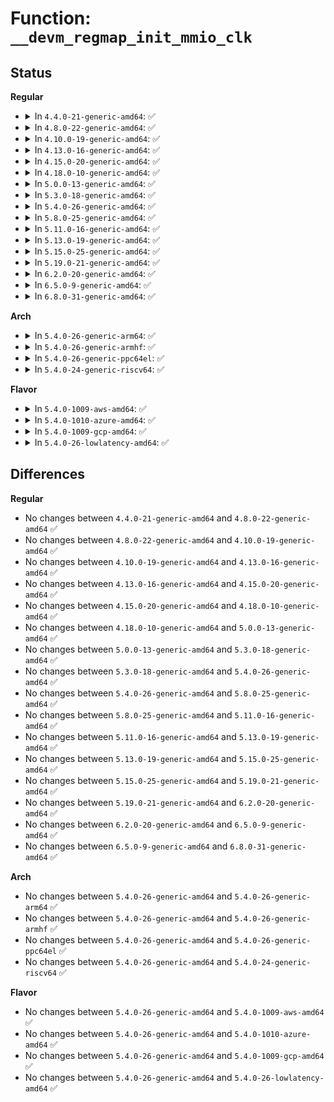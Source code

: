# Function: <code>__devm_regmap_init_mmio_clk</code>

## Status
<b>Regular</b>
<ul>
<li>
<details>
<summary>In <code>4.4.0-21-generic-amd64</code>: ✅</summary>

```c
struct regmap * __devm_regmap_init_mmio_clk(struct device * dev, const char * clk_id, void * regs, const struct regmap_config * config, struct lock_class_key * lock_key, const char * lock_name)
```

```json
{
  "name": "__devm_regmap_init_mmio_clk",
  "collision_type": "Unique Global",
  "inline_type": "No",
  "funcs": [
    {
      "addr": 18446744071584526624,
      "name": "__devm_regmap_init_mmio_clk",
      "external": true,
      "loc": "drivers/base/regmap/regmap-mmio.c:316",
      "file": "drivers/base/regmap/regmap-mmio.c",
      "inline": "seen, unknown",
      "caller_inline": [],
      "caller_func": [
        "drivers/mfd/syscon.c:syscon_probe"
      ]
    }
  ],
  "symbols": [
    {
      "addr": 18446744071584526624,
      "name": "__devm_regmap_init_mmio_clk",
      "section": ".text",
      "bind": "STB_GLOBAL",
      "size": 77
    }
  ]
}
```
</details>
</li>
<li>
<details>
<summary>In <code>4.8.0-22-generic-amd64</code>: ✅</summary>

```c
struct regmap * __devm_regmap_init_mmio_clk(struct device * dev, const char * clk_id, void * regs, const struct regmap_config * config, struct lock_class_key * lock_key, const char * lock_name)
```

```json
{
  "name": "__devm_regmap_init_mmio_clk",
  "collision_type": "Unique Global",
  "inline_type": "No",
  "funcs": [
    {
      "addr": 18446744071584874480,
      "name": "__devm_regmap_init_mmio_clk",
      "external": true,
      "loc": "drivers/base/regmap/regmap-mmio.c:348",
      "file": "drivers/base/regmap/regmap-mmio.c",
      "inline": "seen, unknown",
      "caller_inline": [],
      "caller_func": [
        "drivers/mfd/syscon.c:syscon_probe"
      ]
    }
  ],
  "symbols": [
    {
      "addr": 18446744071584874480,
      "name": "__devm_regmap_init_mmio_clk",
      "section": ".text",
      "bind": "STB_GLOBAL",
      "size": 77
    }
  ]
}
```
</details>
</li>
<li>
<details>
<summary>In <code>4.10.0-19-generic-amd64</code>: ✅</summary>

```c
struct regmap * __devm_regmap_init_mmio_clk(struct device * dev, const char * clk_id, void * regs, const struct regmap_config * config, struct lock_class_key * lock_key, const char * lock_name)
```

```json
{
  "name": "__devm_regmap_init_mmio_clk",
  "collision_type": "Unique Global",
  "inline_type": "No",
  "funcs": [
    {
      "addr": 18446744071585068080,
      "name": "__devm_regmap_init_mmio_clk",
      "external": true,
      "loc": "drivers/base/regmap/regmap-mmio.c:348",
      "file": "drivers/base/regmap/regmap-mmio.c",
      "inline": "seen, unknown",
      "caller_inline": [],
      "caller_func": [
        "drivers/mfd/syscon.c:syscon_probe"
      ]
    }
  ],
  "symbols": [
    {
      "addr": 18446744071585068080,
      "name": "__devm_regmap_init_mmio_clk",
      "section": ".text",
      "bind": "STB_GLOBAL",
      "size": 77
    }
  ]
}
```
</details>
</li>
<li>
<details>
<summary>In <code>4.13.0-16-generic-amd64</code>: ✅</summary>

```c
struct regmap * __devm_regmap_init_mmio_clk(struct device * dev, const char * clk_id, void * regs, const struct regmap_config * config, struct lock_class_key * lock_key, const char * lock_name)
```

```json
{
  "name": "__devm_regmap_init_mmio_clk",
  "collision_type": "Unique Global",
  "inline_type": "No",
  "funcs": [
    {
      "addr": 18446744071585150608,
      "name": "__devm_regmap_init_mmio_clk",
      "external": true,
      "loc": "drivers/base/regmap/regmap-mmio.c:348",
      "file": "drivers/base/regmap/regmap-mmio.c",
      "inline": "seen, unknown",
      "caller_inline": [],
      "caller_func": [
        "drivers/mfd/syscon.c:syscon_probe"
      ]
    }
  ],
  "symbols": [
    {
      "addr": 18446744071585150608,
      "name": "__devm_regmap_init_mmio_clk",
      "section": ".text",
      "bind": "STB_GLOBAL",
      "size": 77
    }
  ]
}
```
</details>
</li>
<li>
<details>
<summary>In <code>4.15.0-20-generic-amd64</code>: ✅</summary>

```c
struct regmap * __devm_regmap_init_mmio_clk(struct device * dev, const char * clk_id, void * regs, const struct regmap_config * config, struct lock_class_key * lock_key, const char * lock_name)
```

```json
{
  "name": "__devm_regmap_init_mmio_clk",
  "collision_type": "Unique Global",
  "inline_type": "No",
  "funcs": [
    {
      "addr": 18446744071585577568,
      "name": "__devm_regmap_init_mmio_clk",
      "external": true,
      "loc": "drivers/base/regmap/regmap-mmio.c:348",
      "file": "drivers/base/regmap/regmap-mmio.c",
      "inline": "seen, unknown",
      "caller_inline": [],
      "caller_func": [
        "drivers/mfd/syscon.c:syscon_probe"
      ]
    }
  ],
  "symbols": [
    {
      "addr": 18446744071585577568,
      "name": "__devm_regmap_init_mmio_clk",
      "section": ".text",
      "bind": "STB_GLOBAL",
      "size": 77
    }
  ]
}
```
</details>
</li>
<li>
<details>
<summary>In <code>4.18.0-10-generic-amd64</code>: ✅</summary>

```c
struct regmap * __devm_regmap_init_mmio_clk(struct device * dev, const char * clk_id, void * regs, const struct regmap_config * config, struct lock_class_key * lock_key, const char * lock_name)
```

```json
{
  "name": "__devm_regmap_init_mmio_clk",
  "collision_type": "Unique Global",
  "inline_type": "No",
  "funcs": [
    {
      "addr": 18446744071585821904,
      "name": "__devm_regmap_init_mmio_clk",
      "external": true,
      "loc": "drivers/base/regmap/regmap-mmio.c:351",
      "file": "drivers/base/regmap/regmap-mmio.c",
      "inline": "seen, unknown",
      "caller_inline": [],
      "caller_func": [
        "drivers/mfd/syscon.c:syscon_probe"
      ]
    }
  ],
  "symbols": [
    {
      "addr": 18446744071585821904,
      "name": "__devm_regmap_init_mmio_clk",
      "section": ".text",
      "bind": "STB_GLOBAL",
      "size": 77
    }
  ]
}
```
</details>
</li>
<li>
<details>
<summary>In <code>5.0.0-13-generic-amd64</code>: ✅</summary>

```c
struct regmap * __devm_regmap_init_mmio_clk(struct device * dev, const char * clk_id, void * regs, const struct regmap_config * config, struct lock_class_key * lock_key, const char * lock_name)
```

```json
{
  "name": "__devm_regmap_init_mmio_clk",
  "collision_type": "Unique Global",
  "inline_type": "No",
  "funcs": [
    {
      "addr": 18446744071585955840,
      "name": "__devm_regmap_init_mmio_clk",
      "external": true,
      "loc": "drivers/base/regmap/regmap-mmio.c:351",
      "file": "drivers/base/regmap/regmap-mmio.c",
      "inline": "seen, unknown",
      "caller_inline": [],
      "caller_func": [
        "drivers/mfd/syscon.c:syscon_probe"
      ]
    }
  ],
  "symbols": [
    {
      "addr": 18446744071585955840,
      "name": "__devm_regmap_init_mmio_clk",
      "section": ".text",
      "bind": "STB_GLOBAL",
      "size": 77
    }
  ]
}
```
</details>
</li>
<li>
<details>
<summary>In <code>5.3.0-18-generic-amd64</code>: ✅</summary>

```c
struct regmap * __devm_regmap_init_mmio_clk(struct device * dev, const char * clk_id, void * regs, const struct regmap_config * config, struct lock_class_key * lock_key, const char * lock_name)
```

```json
{
  "name": "__devm_regmap_init_mmio_clk",
  "collision_type": "Unique Global",
  "inline_type": "No",
  "funcs": [
    {
      "addr": 18446744071586198160,
      "name": "__devm_regmap_init_mmio_clk",
      "external": true,
      "loc": "drivers/base/regmap/regmap-mmio.c:339",
      "file": "drivers/base/regmap/regmap-mmio.c",
      "inline": "seen, unknown",
      "caller_inline": [],
      "caller_func": [
        "drivers/mfd/syscon.c:syscon_probe"
      ]
    }
  ],
  "symbols": [
    {
      "addr": 18446744071586198160,
      "name": "__devm_regmap_init_mmio_clk",
      "section": ".text",
      "bind": "STB_GLOBAL",
      "size": 77
    }
  ]
}
```
</details>
</li>
<li>
<details>
<summary>In <code>5.4.0-26-generic-amd64</code>: ✅</summary>

```c
struct regmap * __devm_regmap_init_mmio_clk(struct device * dev, const char * clk_id, void * regs, const struct regmap_config * config, struct lock_class_key * lock_key, const char * lock_name)
```

```json
{
  "name": "__devm_regmap_init_mmio_clk",
  "collision_type": "Unique Global",
  "inline_type": "No",
  "funcs": [
    {
      "addr": 18446744071586346464,
      "name": "__devm_regmap_init_mmio_clk",
      "external": true,
      "loc": "drivers/base/regmap/regmap-mmio.c:339",
      "file": "drivers/base/regmap/regmap-mmio.c",
      "inline": "seen, unknown",
      "caller_inline": [],
      "caller_func": [
        "drivers/mfd/syscon.c:syscon_probe"
      ]
    }
  ],
  "symbols": [
    {
      "addr": 18446744071586346464,
      "name": "__devm_regmap_init_mmio_clk",
      "section": ".text",
      "bind": "STB_GLOBAL",
      "size": 77
    }
  ]
}
```
</details>
</li>
<li>
<details>
<summary>In <code>5.8.0-25-generic-amd64</code>: ✅</summary>

```c
struct regmap * __devm_regmap_init_mmio_clk(struct device * dev, const char * clk_id, void * regs, const struct regmap_config * config, struct lock_class_key * lock_key, const char * lock_name)
```

```json
{
  "name": "__devm_regmap_init_mmio_clk",
  "collision_type": "Unique Global",
  "inline_type": "No",
  "funcs": [
    {
      "addr": 18446744071587118064,
      "name": "__devm_regmap_init_mmio_clk",
      "external": true,
      "loc": "drivers/base/regmap/regmap-mmio.c:339",
      "file": "drivers/base/regmap/regmap-mmio.c",
      "inline": "seen, unknown",
      "caller_inline": [],
      "caller_func": [
        "drivers/mfd/syscon.c:syscon_probe"
      ]
    }
  ],
  "symbols": [
    {
      "addr": 18446744071587118064,
      "name": "__devm_regmap_init_mmio_clk",
      "section": ".text",
      "bind": "STB_GLOBAL",
      "size": 146
    }
  ]
}
```
</details>
</li>
<li>
<details>
<summary>In <code>5.11.0-16-generic-amd64</code>: ✅</summary>

```c
struct regmap * __devm_regmap_init_mmio_clk(struct device * dev, const char * clk_id, void * regs, const struct regmap_config * config, struct lock_class_key * lock_key, const char * lock_name)
```

```json
{
  "name": "__devm_regmap_init_mmio_clk",
  "collision_type": "Unique Global",
  "inline_type": "No",
  "funcs": [
    {
      "addr": 18446744071587203552,
      "name": "__devm_regmap_init_mmio_clk",
      "external": true,
      "loc": "drivers/base/regmap/regmap-mmio.c:413",
      "file": "drivers/base/regmap/regmap-mmio.c",
      "inline": "seen, unknown",
      "caller_inline": [],
      "caller_func": [
        "drivers/mfd/syscon.c:syscon_probe"
      ]
    }
  ],
  "symbols": [
    {
      "addr": 18446744071587203552,
      "name": "__devm_regmap_init_mmio_clk",
      "section": ".text",
      "bind": "STB_GLOBAL",
      "size": 146
    }
  ]
}
```
</details>
</li>
<li>
<details>
<summary>In <code>5.13.0-19-generic-amd64</code>: ✅</summary>

```c
struct regmap * __devm_regmap_init_mmio_clk(struct device * dev, const char * clk_id, void * regs, const struct regmap_config * config, struct lock_class_key * lock_key, const char * lock_name)
```

```json
{
  "name": "__devm_regmap_init_mmio_clk",
  "collision_type": "Unique Global",
  "inline_type": "No",
  "funcs": [
    {
      "addr": 18446744071587090816,
      "name": "__devm_regmap_init_mmio_clk",
      "external": true,
      "loc": "drivers/base/regmap/regmap-mmio.c:413",
      "file": "drivers/base/regmap/regmap-mmio.c",
      "inline": "seen, unknown",
      "caller_inline": [],
      "caller_func": [
        "drivers/mfd/syscon.c:syscon_probe"
      ]
    }
  ],
  "symbols": [
    {
      "addr": 18446744071587090816,
      "name": "__devm_regmap_init_mmio_clk",
      "section": ".text",
      "bind": "STB_GLOBAL",
      "size": 146
    }
  ]
}
```
</details>
</li>
<li>
<details>
<summary>In <code>5.15.0-25-generic-amd64</code>: ✅</summary>

```c
struct regmap * __devm_regmap_init_mmio_clk(struct device * dev, const char * clk_id, void * regs, const struct regmap_config * config, struct lock_class_key * lock_key, const char * lock_name)
```

```json
{
  "name": "__devm_regmap_init_mmio_clk",
  "collision_type": "Unique Global",
  "inline_type": "No",
  "funcs": [
    {
      "addr": 18446744071587662800,
      "name": "__devm_regmap_init_mmio_clk",
      "external": true,
      "loc": "drivers/base/regmap/regmap-mmio.c:413",
      "file": "drivers/base/regmap/regmap-mmio.c",
      "inline": "seen, unknown",
      "caller_inline": [],
      "caller_func": [
        "drivers/mfd/syscon.c:syscon_probe"
      ]
    }
  ],
  "symbols": [
    {
      "addr": 18446744071587662800,
      "name": "__devm_regmap_init_mmio_clk",
      "section": ".text",
      "bind": "STB_GLOBAL",
      "size": 146
    }
  ]
}
```
</details>
</li>
<li>
<details>
<summary>In <code>5.19.0-21-generic-amd64</code>: ✅</summary>

```c
struct regmap * __devm_regmap_init_mmio_clk(struct device * dev, const char * clk_id, void * regs, const struct regmap_config * config, struct lock_class_key * lock_key, const char * lock_name)
```

```json
{
  "name": "__devm_regmap_init_mmio_clk",
  "collision_type": "Unique Global",
  "inline_type": "No",
  "funcs": [
    {
      "addr": 18446744071589009056,
      "name": "__devm_regmap_init_mmio_clk",
      "external": true,
      "loc": "drivers/base/regmap/regmap-mmio.c:413",
      "file": "drivers/base/regmap/regmap-mmio.c",
      "inline": "seen, unknown",
      "caller_inline": [],
      "caller_func": [
        "drivers/mfd/syscon.c:syscon_probe"
      ]
    }
  ],
  "symbols": [
    {
      "addr": 18446744071589009056,
      "name": "__devm_regmap_init_mmio_clk",
      "section": ".text",
      "bind": "STB_GLOBAL",
      "size": 217
    }
  ]
}
```
</details>
</li>
<li>
<details>
<summary>In <code>6.2.0-20-generic-amd64</code>: ✅</summary>

```c
struct regmap * __devm_regmap_init_mmio_clk(struct device * dev, const char * clk_id, void * regs, const struct regmap_config * config, struct lock_class_key * lock_key, const char * lock_name)
```

```json
{
  "name": "__devm_regmap_init_mmio_clk",
  "collision_type": "Unique Global",
  "inline_type": "No",
  "funcs": [
    {
      "addr": 18446744071590534576,
      "name": "__devm_regmap_init_mmio_clk",
      "external": true,
      "loc": "drivers/base/regmap/regmap-mmio.c:596",
      "file": "drivers/base/regmap/regmap-mmio.c",
      "inline": "seen, unknown",
      "caller_inline": [],
      "caller_func": [
        "drivers/mfd/syscon.c:syscon_probe"
      ]
    }
  ],
  "symbols": [
    {
      "addr": 18446744071590534576,
      "name": "__devm_regmap_init_mmio_clk",
      "section": ".text",
      "bind": "STB_GLOBAL",
      "size": 95
    }
  ]
}
```
</details>
</li>
<li>
<details>
<summary>In <code>6.5.0-9-generic-amd64</code>: ✅</summary>

```c
struct regmap * __devm_regmap_init_mmio_clk(struct device * dev, const char * clk_id, void * regs, const struct regmap_config * config, struct lock_class_key * lock_key, const char * lock_name)
```

```json
{
  "name": "__devm_regmap_init_mmio_clk",
  "collision_type": "Unique Global",
  "inline_type": "No",
  "funcs": [
    {
      "addr": 18446744071590862480,
      "name": "__devm_regmap_init_mmio_clk",
      "external": true,
      "loc": "drivers/base/regmap/regmap-mmio.c:596",
      "file": "drivers/base/regmap/regmap-mmio.c",
      "inline": "seen, unknown",
      "caller_inline": [],
      "caller_func": [
        "drivers/mfd/syscon.c:syscon_probe"
      ]
    }
  ],
  "symbols": [
    {
      "addr": 18446744071590862480,
      "name": "__devm_regmap_init_mmio_clk",
      "section": ".text",
      "bind": "STB_GLOBAL",
      "size": 95
    }
  ]
}
```
</details>
</li>
<li>
<details>
<summary>In <code>6.8.0-31-generic-amd64</code>: ✅</summary>

```c
struct regmap * __devm_regmap_init_mmio_clk(struct device * dev, const char * clk_id, void * regs, const struct regmap_config * config, struct lock_class_key * lock_key, const char * lock_name)
```

```json
{
  "name": "__devm_regmap_init_mmio_clk",
  "collision_type": "Unique Global",
  "inline_type": "No",
  "funcs": [
    {
      "addr": 18446744071591205984,
      "name": "__devm_regmap_init_mmio_clk",
      "external": true,
      "loc": "drivers/base/regmap/regmap-mmio.c:572",
      "file": "drivers/base/regmap/regmap-mmio.c",
      "inline": "seen, unknown",
      "caller_inline": [],
      "caller_func": [
        "drivers/mfd/syscon.c:syscon_probe"
      ]
    }
  ],
  "symbols": [
    {
      "addr": 18446744071591205984,
      "name": "__devm_regmap_init_mmio_clk",
      "section": ".text",
      "bind": "STB_GLOBAL",
      "size": 95
    }
  ]
}
```
</details>
</li>
</ul>
<b>Arch</b>
<ul>
<li>
<details>
<summary>In <code>5.4.0-26-generic-arm64</code>: ✅</summary>

```c
struct regmap * __devm_regmap_init_mmio_clk(struct device * dev, const char * clk_id, void * regs, const struct regmap_config * config, struct lock_class_key * lock_key, const char * lock_name)
```

```json
{
  "name": "__devm_regmap_init_mmio_clk",
  "collision_type": "Unique Global",
  "inline_type": "No",
  "funcs": [
    {
      "addr": 18446603336499186384,
      "name": "__devm_regmap_init_mmio_clk",
      "external": true,
      "loc": "drivers/base/regmap/regmap-mmio.c:339",
      "file": "drivers/base/regmap/regmap-mmio.c",
      "inline": "seen, unknown",
      "caller_inline": [],
      "caller_func": [
        "drivers/pinctrl/pinctrl-rockchip.c:rockchip_pinctrl_probe",
        "drivers/pinctrl/pinctrl-rockchip.c:rockchip_pinctrl_probe",
        "drivers/pinctrl/pinctrl-ocelot.c:ocelot_pinctrl_probe",
        "drivers/pinctrl/berlin/berlin-bg4ct.c:berlin4ct_pinctrl_probe",
        "drivers/pinctrl/berlin/pinctrl-as370.c:as370_pinctrl_probe",
        "drivers/gpio/gpio-mvebu.c:mvebu_gpio_probe",
        "drivers/gpio/gpio-mvebu.c:mvebu_gpio_probe",
        "drivers/clk/actions/owl-common.c:owl_clk_regmap_init",
        "drivers/soc/imx/gpcv2.c:imx_gpcv2_probe",
        "drivers/soc/amlogic/meson-clk-measure.c:meson_msr_probe",
        "drivers/soc/sunxi/sunxi_sram.c:sunxi_sram_probe",
        "drivers/mfd/syscon.c:syscon_probe",
        "drivers/mfd/altera-sysmgr.c:sysmgr_probe",
        "drivers/thermal/armada_thermal.c:armada_thermal_probe"
      ]
    }
  ],
  "symbols": [
    {
      "addr": 18446603336499186384,
      "name": "__devm_regmap_init_mmio_clk",
      "section": ".text",
      "bind": "STB_GLOBAL",
      "size": 132
    }
  ]
}
```
</details>
</li>
<li>
<details>
<summary>In <code>5.4.0-26-generic-armhf</code>: ✅</summary>

```c
struct regmap * __devm_regmap_init_mmio_clk(struct device * dev, const char * clk_id, void * regs, const struct regmap_config * config, struct lock_class_key * lock_key, const char * lock_name)
```

```json
{
  "name": "__devm_regmap_init_mmio_clk",
  "collision_type": "Unique Global",
  "inline_type": "No",
  "funcs": [
    {
      "addr": 3231719556,
      "name": "__devm_regmap_init_mmio_clk",
      "external": true,
      "loc": "drivers/base/regmap/regmap-mmio.c:339",
      "file": "drivers/base/regmap/regmap-mmio.c",
      "inline": "seen, unknown",
      "caller_inline": [],
      "caller_func": [
        "drivers/pinctrl/meson/pinctrl-meson.c:meson_map_resource",
        "drivers/pinctrl/pinctrl-rockchip.c:rockchip_pinctrl_probe",
        "drivers/pinctrl/pinctrl-rockchip.c:rockchip_pinctrl_probe",
        "drivers/pinctrl/pinctrl-rockchip.c:rockchip_pinctrl_get_soc_data",
        "drivers/pinctrl/pinctrl-ocelot.c:ocelot_pinctrl_probe",
        "drivers/pinctrl/berlin/berlin-bg4ct.c:berlin4ct_pinctrl_probe",
        "drivers/pinctrl/berlin/pinctrl-as370.c:as370_pinctrl_probe",
        "drivers/pinctrl/mvebu/pinctrl-dove.c:dove_pinctrl_probe",
        "drivers/pinctrl/ti/pinctrl-ti-iodelay.c:ti_iodelay_probe",
        "drivers/gpio/gpio-mvebu.c:mvebu_gpio_probe",
        "drivers/gpio/gpio-mvebu.c:mvebu_gpio_probe",
        "drivers/clk/actions/owl-common.c:owl_clk_regmap_init",
        "drivers/soc/imx/gpc.c:imx_gpc_probe",
        "drivers/soc/imx/gpcv2.c:imx_gpcv2_probe",
        "drivers/soc/amlogic/meson-clk-measure.c:meson_msr_probe",
        "drivers/mfd/syscon.c:syscon_probe",
        "drivers/thermal/armada_thermal.c:armada_thermal_probe",
        "drivers/devfreq/event/exynos-nocp.c:exynos_nocp_probe",
        "drivers/devfreq/event/exynos-ppmu.c:exynos_ppmu_probe",
        "sound/soc/fsl/fsl_ssi.c:fsl_ssi_probe"
      ]
    }
  ],
  "symbols": [
    {
      "addr": 3231719556,
      "name": "__devm_regmap_init_mmio_clk",
      "section": ".text",
      "bind": "STB_GLOBAL",
      "size": 92
    }
  ]
}
```
</details>
</li>
<li>
<details>
<summary>In <code>5.4.0-26-generic-ppc64el</code>: ✅</summary>

```c
struct regmap * __devm_regmap_init_mmio_clk(struct device * dev, const char * clk_id, void * regs, const struct regmap_config * config, struct lock_class_key * lock_key, const char * lock_name)
```

```json
{
  "name": "__devm_regmap_init_mmio_clk",
  "collision_type": "Unique Global",
  "inline_type": "No",
  "funcs": [
    {
      "addr": 13835058055292392736,
      "name": "__devm_regmap_init_mmio_clk",
      "external": true,
      "loc": "drivers/base/regmap/regmap-mmio.c:339",
      "file": "drivers/base/regmap/regmap-mmio.c",
      "inline": "seen, unknown",
      "caller_inline": [],
      "caller_func": [
        "drivers/pinctrl/pinctrl-ocelot.c:ocelot_pinctrl_probe",
        "drivers/mfd/syscon.c:syscon_probe"
      ]
    }
  ],
  "symbols": [
    {
      "addr": 13835058055292392736,
      "name": "__devm_regmap_init_mmio_clk",
      "section": ".text",
      "bind": "STB_GLOBAL",
      "size": 144
    }
  ]
}
```
</details>
</li>
<li>
<details>
<summary>In <code>5.4.0-24-generic-riscv64</code>: ✅</summary>

```c
struct regmap * __devm_regmap_init_mmio_clk(struct device * dev, const char * clk_id, void * regs, const struct regmap_config * config, struct lock_class_key * lock_key, const char * lock_name)
```

```json
{
  "name": "__devm_regmap_init_mmio_clk",
  "collision_type": "Unique Global",
  "inline_type": "No",
  "funcs": [
    {
      "addr": 18446743936276481334,
      "name": "__devm_regmap_init_mmio_clk",
      "external": true,
      "loc": "drivers/base/regmap/regmap-mmio.c:339",
      "file": "drivers/base/regmap/regmap-mmio.c",
      "inline": "seen, unknown",
      "caller_inline": [],
      "caller_func": [
        "drivers/pinctrl/pinctrl-ocelot.c:ocelot_pinctrl_probe",
        "drivers/mfd/syscon.c:syscon_probe"
      ]
    }
  ],
  "symbols": [
    {
      "addr": 18446743936276481334,
      "name": "__devm_regmap_init_mmio_clk",
      "section": ".text",
      "bind": "STB_GLOBAL",
      "size": 110
    }
  ]
}
```
</details>
</li>
</ul>
<b>Flavor</b>
<ul>
<li>
<details>
<summary>In <code>5.4.0-1009-aws-amd64</code>: ✅</summary>

```c
struct regmap * __devm_regmap_init_mmio_clk(struct device * dev, const char * clk_id, void * regs, const struct regmap_config * config, struct lock_class_key * lock_key, const char * lock_name)
```

```json
{
  "name": "__devm_regmap_init_mmio_clk",
  "collision_type": "Unique Global",
  "inline_type": "No",
  "funcs": [
    {
      "addr": 18446744071586108352,
      "name": "__devm_regmap_init_mmio_clk",
      "external": true,
      "loc": "drivers/base/regmap/regmap-mmio.c:339",
      "file": "drivers/base/regmap/regmap-mmio.c",
      "inline": "seen, unknown",
      "caller_inline": [],
      "caller_func": [
        "drivers/mfd/syscon.c:syscon_probe"
      ]
    }
  ],
  "symbols": [
    {
      "addr": 18446744071586108352,
      "name": "__devm_regmap_init_mmio_clk",
      "section": ".text",
      "bind": "STB_GLOBAL",
      "size": 77
    }
  ]
}
```
</details>
</li>
<li>
<details>
<summary>In <code>5.4.0-1010-azure-amd64</code>: ✅</summary>

```c
struct regmap * __devm_regmap_init_mmio_clk(struct device * dev, const char * clk_id, void * regs, const struct regmap_config * config, struct lock_class_key * lock_key, const char * lock_name)
```

```json
{
  "name": "__devm_regmap_init_mmio_clk",
  "collision_type": "Unique Global",
  "inline_type": "No",
  "funcs": [
    {
      "addr": 18446744071585954304,
      "name": "__devm_regmap_init_mmio_clk",
      "external": true,
      "loc": "drivers/base/regmap/regmap-mmio.c:339",
      "file": "drivers/base/regmap/regmap-mmio.c",
      "inline": "seen, unknown",
      "caller_inline": [],
      "caller_func": [
        "drivers/mfd/syscon.c:syscon_probe"
      ]
    }
  ],
  "symbols": [
    {
      "addr": 18446744071585954304,
      "name": "__devm_regmap_init_mmio_clk",
      "section": ".text",
      "bind": "STB_GLOBAL",
      "size": 77
    }
  ]
}
```
</details>
</li>
<li>
<details>
<summary>In <code>5.4.0-1009-gcp-amd64</code>: ✅</summary>

```c
struct regmap * __devm_regmap_init_mmio_clk(struct device * dev, const char * clk_id, void * regs, const struct regmap_config * config, struct lock_class_key * lock_key, const char * lock_name)
```

```json
{
  "name": "__devm_regmap_init_mmio_clk",
  "collision_type": "Unique Global",
  "inline_type": "No",
  "funcs": [
    {
      "addr": 18446744071586294432,
      "name": "__devm_regmap_init_mmio_clk",
      "external": true,
      "loc": "drivers/base/regmap/regmap-mmio.c:339",
      "file": "drivers/base/regmap/regmap-mmio.c",
      "inline": "seen, unknown",
      "caller_inline": [],
      "caller_func": [
        "drivers/mfd/syscon.c:syscon_probe"
      ]
    }
  ],
  "symbols": [
    {
      "addr": 18446744071586294432,
      "name": "__devm_regmap_init_mmio_clk",
      "section": ".text",
      "bind": "STB_GLOBAL",
      "size": 77
    }
  ]
}
```
</details>
</li>
<li>
<details>
<summary>In <code>5.4.0-26-lowlatency-amd64</code>: ✅</summary>

```c
struct regmap * __devm_regmap_init_mmio_clk(struct device * dev, const char * clk_id, void * regs, const struct regmap_config * config, struct lock_class_key * lock_key, const char * lock_name)
```

```json
{
  "name": "__devm_regmap_init_mmio_clk",
  "collision_type": "Unique Global",
  "inline_type": "No",
  "funcs": [
    {
      "addr": 18446744071586405888,
      "name": "__devm_regmap_init_mmio_clk",
      "external": true,
      "loc": "drivers/base/regmap/regmap-mmio.c:339",
      "file": "drivers/base/regmap/regmap-mmio.c",
      "inline": "seen, unknown",
      "caller_inline": [],
      "caller_func": [
        "drivers/mfd/syscon.c:syscon_probe"
      ]
    }
  ],
  "symbols": [
    {
      "addr": 18446744071586405888,
      "name": "__devm_regmap_init_mmio_clk",
      "section": ".text",
      "bind": "STB_GLOBAL",
      "size": 77
    }
  ]
}
```
</details>
</li>
</ul>

## Differences
<b>Regular</b>
<ul>
<li>
No changes between <code>4.4.0-21-generic-amd64</code> and <code>4.8.0-22-generic-amd64</code> ✅
</li>
<li>
No changes between <code>4.8.0-22-generic-amd64</code> and <code>4.10.0-19-generic-amd64</code> ✅
</li>
<li>
No changes between <code>4.10.0-19-generic-amd64</code> and <code>4.13.0-16-generic-amd64</code> ✅
</li>
<li>
No changes between <code>4.13.0-16-generic-amd64</code> and <code>4.15.0-20-generic-amd64</code> ✅
</li>
<li>
No changes between <code>4.15.0-20-generic-amd64</code> and <code>4.18.0-10-generic-amd64</code> ✅
</li>
<li>
No changes between <code>4.18.0-10-generic-amd64</code> and <code>5.0.0-13-generic-amd64</code> ✅
</li>
<li>
No changes between <code>5.0.0-13-generic-amd64</code> and <code>5.3.0-18-generic-amd64</code> ✅
</li>
<li>
No changes between <code>5.3.0-18-generic-amd64</code> and <code>5.4.0-26-generic-amd64</code> ✅
</li>
<li>
No changes between <code>5.4.0-26-generic-amd64</code> and <code>5.8.0-25-generic-amd64</code> ✅
</li>
<li>
No changes between <code>5.8.0-25-generic-amd64</code> and <code>5.11.0-16-generic-amd64</code> ✅
</li>
<li>
No changes between <code>5.11.0-16-generic-amd64</code> and <code>5.13.0-19-generic-amd64</code> ✅
</li>
<li>
No changes between <code>5.13.0-19-generic-amd64</code> and <code>5.15.0-25-generic-amd64</code> ✅
</li>
<li>
No changes between <code>5.15.0-25-generic-amd64</code> and <code>5.19.0-21-generic-amd64</code> ✅
</li>
<li>
No changes between <code>5.19.0-21-generic-amd64</code> and <code>6.2.0-20-generic-amd64</code> ✅
</li>
<li>
No changes between <code>6.2.0-20-generic-amd64</code> and <code>6.5.0-9-generic-amd64</code> ✅
</li>
<li>
No changes between <code>6.5.0-9-generic-amd64</code> and <code>6.8.0-31-generic-amd64</code> ✅
</li>
</ul>
<b>Arch</b>
<ul>
<li>
No changes between <code>5.4.0-26-generic-amd64</code> and <code>5.4.0-26-generic-arm64</code> ✅
</li>
<li>
No changes between <code>5.4.0-26-generic-amd64</code> and <code>5.4.0-26-generic-armhf</code> ✅
</li>
<li>
No changes between <code>5.4.0-26-generic-amd64</code> and <code>5.4.0-26-generic-ppc64el</code> ✅
</li>
<li>
No changes between <code>5.4.0-26-generic-amd64</code> and <code>5.4.0-24-generic-riscv64</code> ✅
</li>
</ul>
<b>Flavor</b>
<ul>
<li>
No changes between <code>5.4.0-26-generic-amd64</code> and <code>5.4.0-1009-aws-amd64</code> ✅
</li>
<li>
No changes between <code>5.4.0-26-generic-amd64</code> and <code>5.4.0-1010-azure-amd64</code> ✅
</li>
<li>
No changes between <code>5.4.0-26-generic-amd64</code> and <code>5.4.0-1009-gcp-amd64</code> ✅
</li>
<li>
No changes between <code>5.4.0-26-generic-amd64</code> and <code>5.4.0-26-lowlatency-amd64</code> ✅
</li>
</ul>
